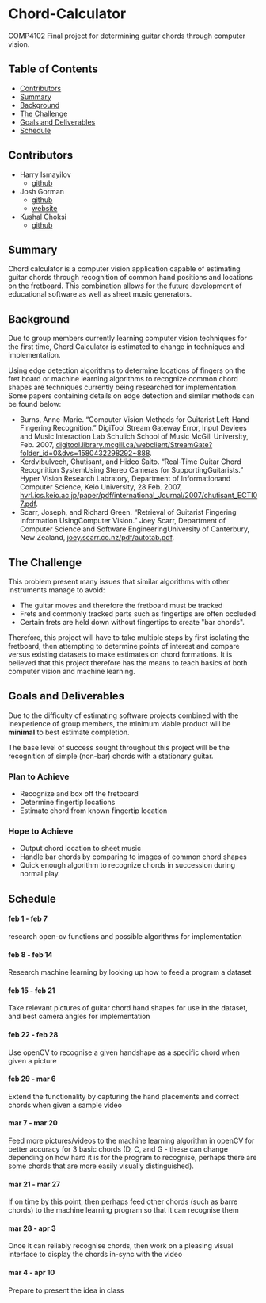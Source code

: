 # Chord-Calculator
COMP4102 Final project for determining guitar chords through computer vision.

## Table of Contents
- [Contributors](#contributors)
- [Summary](#summary)
- [Background](#background)
- [The Challenge](#the-challenge)
- [Goals and Deliverables](#goals-and-deliverables)
- [Schedule](#schedule)


## Contributors
- Harry Ismayilov
  + [github ](https://github.com/canyoureadmymind)
- Josh Gorman
  + [github](https://github.com/Liannus)
  + [website](https://joshgorman.ca/)
- Kushal Choksi
  + [github](https://github.com/moustacheman1)

## Summary
Chord calculator is a computer vision application capable of estimating guitar chords through recognition of common hand positions and locations on the fretboard. This combination allows for the future development of educational software as well as sheet music generators.

## Background
Due to group members currently learning computer vision techniques for the first time, Chord Calculator is estimated to change in techniques and implementation.

Using edge detection algorithms to determine locations of fingers on the fret board or machine learning algorithms to recognize common chord shapes are techniques currently being researched for implementation. Some papers containing details on edge detection and similar methods can be found below:

- Burns, Anne-Marie. “Computer Vision Methods for Guitarist Left-Hand Fingering Recognition.” DigiTool Stream Gateway Error, Input Deviees and Music Interaction Lab Schulich School of Music McGill University, Feb. 2007, [digitool.library.mcgill.ca/webclient/StreamGate?folder_id=0&amp;dvs=1580432298292~888](https://www.researchgate.net/publication/267974992_Computer_vision_method_for_guitarist_fingering_retrieval).
- Kerdvibulvech, Chutisant, and Hideo Saito. “Real-Time Guitar Chord Recognition SystemUsing Stereo Cameras for SupportingGuitarists.” Hyper Vision Research Labratory, Department of Informationand Computer Science, Keio University, 28 Feb. 2007, [hvrl.ics.keio.ac.jp/paper/pdf/international_Journal/2007/chutisant_ECTI07.pdf](http://hvrl.ics.keio.ac.jp/paper/pdf/international_Journal/2007/chutisant_ECTI07.pdf).
- Scarr, Joseph, and Richard Green. “Retrieval of Guitarist Fingering Information UsingComputer Vision.” Joey Scarr, Department of Computer Science and Software EngineeringUniversity of Canterbury, New Zealand, [joey.scarr.co.nz/pdf/autotab.pdf](http://joey.scarr.co.nz/pdf/autotab.pdf).

## The Challenge
This problem present many issues that similar algorithms with other instruments manage to avoid:
- The guitar moves and therefore the fretboard must be tracked
- Frets and commonly tracked parts such as fingertips are often occluded
- Certain frets are held down without fingertips to create "bar chords".

Therefore, this project will have to take multiple steps by first isolating the fretboard, then attempting to determine points of interest and compare versus existing datasets to make estimates on chord formations. It is believed that this project therefore has the means to teach basics of both computer vision and machine learning.

## Goals and Deliverables
Due to the difficulty of estimating software projects combined with the inexperience of group members, the minimum viable product will be **minimal** to best estimate completion.

The base level of success sought throughout this project will be the recognition of simple (non-bar) chords with a stationary guitar.

### Plan to Achieve
- Recognize and box off the fretboard
- Determine fingertip locations
- Estimate chord from known fingertip location

### Hope to Achieve
- Output chord location to sheet music
- Handle bar chords by comparing to images of common chord shapes
- Quick enough algorithm to recognize chords in succession during normal play.

## Schedule
#### feb 1  - feb 7
research open-cv functions and possible algorithms for implementation

#### feb 8  - feb 14
Research machine learning by looking up how to  feed a program a dataset

#### feb 15 - feb 21
Take relevant pictures of guitar chord hand shapes for use in the dataset, and best camera angles for implementation

#### feb 22 - feb 28
Use openCV to recognise a given handshape as a specific chord when given a picture

#### feb 29 - mar 6
Extend the functionality by capturing the hand placements and correct chords when given a sample video 

#### mar 7  - mar 20
Feed more pictures/videos to the machine learning algorithm in openCV for better accuracy for 3 basic chords (D, C, and G - these can change depending on how hard it is for the program to recognise, perhaps there are some chords that are more easily visually distinguished).

#### mar 21 - mar 27
If on time by this point, then perhaps feed other chords (such as barre chords) to the machine learning program so that it can recognise them

#### mar 28 - apr 3
Once it can reliably recognise chords, then work on a pleasing visual interface to display the chords in-sync with the video 

#### mar 4  - apr 10
Prepare to present the idea in class



